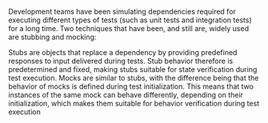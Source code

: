 Development teams have been simulating dependencies required for executing different types of tests (such as unit tests and integration tests) for a long time. Two techniques that have been, and still are, widely used are stubbing and mocking:

Stubs are objects that replace a dependency by providing predefined responses to input delivered during tests. Stub behavior therefore is predetermined and fixed, making stubs suitable for state verification during test execution.
Mocks are similar to stubs, with the difference being that the behavior of mocks is defined during test initialization. This means that two instances of the same mock can behave differently, depending on their initialization, which makes them suitable for behavior verification during test execution

